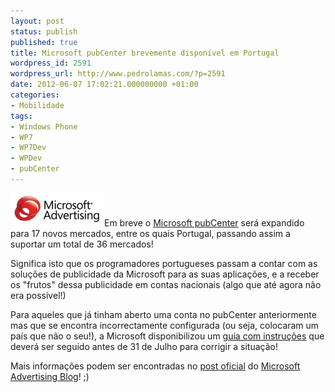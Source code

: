 ```yaml
---
layout: post
status: publish
published: true
title: Microsoft pubCenter brevemente disponível em Portugal
wordpress_id: 2591
wordpress_url: http://www.pedrolamas.com/?p=2591
date: 2012-06-07 17:02:21.000000000 +01:00
categories:
- Mobilidade
tags:
- Windows Phone
- WP7
- WP7Dev
- WPDev
- pubCenter
---
```

[![](wp-content/uploads/2012/06/Microsoft-pubCenter.png "Microsoft pubCenter")](http://community.microsoftadvertising.com/en/marketers-agencies/advertising/b/advertising/archive/2012/06/06/pubcenter-expanding-internationally-revenue-fund-transfer-opportunity.aspx)Em breve o [Microsoft pubCenter](https://pubcenter.microsoft.com/) será expandido para 17 novos mercados, entre os quais Portugal, passando assim a suportar um total de 36 mercados!

Significa isto que os programadores portugueses passam a contar com as soluções de publicidade da Microsoft para as suas aplicações, e a receber os "frutos" dessa publicidade em contas nacionais (algo que até agora não era possível!)

Para aqueles que já tinham aberto uma conta no pubCenter anteriormente mas que se encontra incorrectamente configurada (ou seja, colocaram um país que não o seu!), a Microsoft disponibilizou um [guia com instruções](http://advertising.microsoft.com/mobile-apps-account-migration-registration) que deverá ser seguido antes de 31 de Julho para corrigir a situação!

Mais informações podem ser encontradas no [post oficial](http://community.microsoftadvertising.com/en/marketers-agencies/advertising/b/advertising/archive/2012/06/06/pubcenter-expanding-internationally-revenue-fund-transfer-opportunity.aspx) do [Microsoft Advertising Blog](http://community.microsoftadvertising.com/)! ;)
